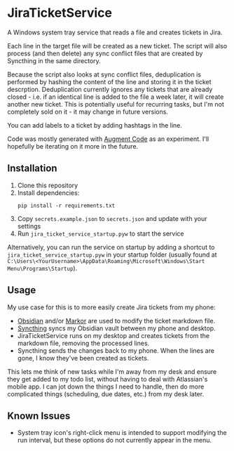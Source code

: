 # JiraTicketService

A Windows system tray service that reads a file and creates tickets in Jira.

Each line in the target file will be created as a new ticket. The script will also process (and then delete) any sync conflict files that are created by Syncthing in the same directory.

Because the script also looks at sync conflict files, deduplication is performed by hashing the content of the line and storing it in the ticket descrption. Deduplication currently ignores any tickets that are already closed - i.e. if an identical line is added to the file a week later, it will create another new ticket. This is potentially useful for recurring tasks, but I'm not completely sold on it - it may change in future versions.

You can add labels to a ticket by adding hashtags in the line.

Code was mostly generated with [Augment Code](https://augmentcode.com/) as an experiment. I'll hopefully be iterating on it more in the future.

## Installation

1. Clone this repository
2. Install dependencies:
   ```
   pip install -r requirements.txt
   ```
3. Copy `secrets.example.json` to `secrets.json` and update with your settings
4. Run `jira_ticket_service_startup.pyw` to start the service

Alternatively, you can run the service on startup by adding a shortcut to `jira_ticket_service_startup.pyw` in your startup folder (usually found at `C:\Users\<YourUsername>\AppData\Roaming\Microsoft\Windows\Start Menu\Programs\Startup`).

## Usage

My use case for this is to more easily create Jira tickets from my phone:

* [Obsidian](https://obsidian.md/) and/or [Markor](https://play.google.com/store/apps/details?id=net.gsantner.markor&hl=en_US) are used to modify the ticket markdown file.
* [Syncthing](https://syncthing.net/) syncs my Obsidian vault between my phone and desktop.
* JiraTicketService runs on my desktop and creates tickets from the markdown file, removing the processed lines.
* Syncthing sends the changes back to my phone. When the lines are gone, I know they've been created as tickets.

This lets me think of new tasks while I'm away from my desk and ensure they get added to my todo list, without having to deal with Atlassian's mobile app. I can jot down the things I need to handle, then do more complicated things (scheduling, due dates, etc.) from my desk later.

## Known Issues

* System tray icon's right-click menu is intended to support modifying the run interval, but these options do not currently appear in the menu.
